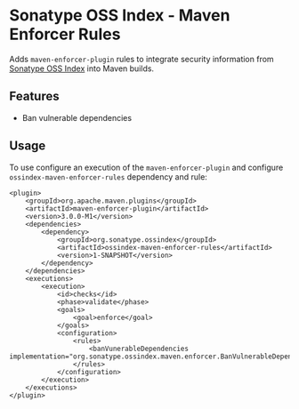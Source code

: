 # Sonatype OSS Index - Maven Enforcer Rules

Adds `maven-enforcer-plugin` rules to integrate security information from [Sonatype OSS Index][1] into Maven builds.

## Features

* Ban vulnerable dependencies

## Usage

To use configure an execution of the `maven-enforcer-plugin` and configure `ossindex-maven-enforcer-rules` dependency and rule:

    <plugin>
        <groupId>org.apache.maven.plugins</groupId>
        <artifactId>maven-enforcer-plugin</artifactId>
        <version>3.0.0-M1</version>
        <dependencies>
            <dependency>
                <groupId>org.sonatype.ossindex</groupId>
                <artifactId>ossindex-maven-enforcer-rules</artifactId>
                <version>1-SNAPSHOT</version>
            </dependency>
        </dependencies>
        <executions>
            <execution>
                <id>checks</id>
                <phase>validate</phase>
                <goals>
                    <goal>enforce</goal>
                </goals>
                <configuration>
                    <rules>
                        <banVunerableDependencies implementation="org.sonatype.ossindex.maven.enforcer.BanVulnerableDependencies"/>
                    </rules>
                </configuration>
            </execution>
        </executions>
    </plugin>

[1]: https://ossindex.sonatype.org